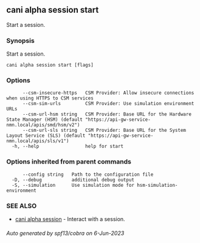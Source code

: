 ## cani alpha session start

Start a session.

### Synopsis

Start a session.

```
cani alpha session start [flags]
```

### Options

```
      --csm-insecure-https   CSM Provider: Allow insecure connections when using HTTPS to CSM services
      --csm-sim-urls         CSM Provider: Use simulation environment URLs
      --csm-url-hsm string   CSM Provider: Base URL for the Hardware State Manager (HSM) (default "https://api-gw-service-nmn.local/apis/smd/hsm/v2")
      --csm-url-sls string   CSM Provider: Base URL for the System Layout Service (SLS) (default "https://api-gw-service-nmn.local/apis/sls/v1")
  -h, --help                 help for start
```

### Options inherited from parent commands

```
      --config string   Path to the configuration file
  -D, --debug           additional debug output
  -S, --simulation      Use simulation mode for hsm-simulation-environment
```

### SEE ALSO

* [cani alpha session](cani_alpha_session.md)	 - Interact with a session.

###### Auto generated by spf13/cobra on 6-Jun-2023
